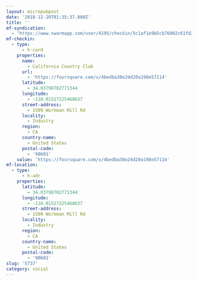 ```yaml
---
layout: micropubpost
date: '2018-12-20T01:35:37.000Z'
title: ''
mf-syndication:
  - 'https://www.swarmapp.com/user/4195/checkin/5c1af1e9b5cb76002c61fd23'
mf-checkin:
  - type:
      - h-card
    properties:
      name:
        - California Country Club
      url:
        - 'https://foursquare.com/v/4bedba38e24d20a198e57114'
      latitude:
        - 34.03798702771344
      longitude:
        - -118.01527225468637
      street-address:
        - 1509 Workman Mill Rd
      locality:
        - Industry
      region:
        - CA
      country-name:
        - United States
      postal-code:
        - '90601'
    value: 'https://foursquare.com/v/4bedba38e24d20a198e57114'
mf-location:
  - type:
      - h-adr
    properties:
      latitude:
        - 34.03798702771344
      longitude:
        - -118.01527225468637
      street-address:
        - 1509 Workman Mill Rd
      locality:
        - Industry
      region:
        - CA
      country-name:
        - United States
      postal-code:
        - '90601'
slug: '5737'
category: social
---
```

